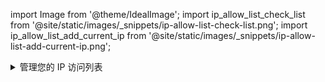 import Image from '@theme/IdealImage';
import ip_allow_list_check_list from '@site/static/images/_snippets/ip-allow-list-check-list.png';
import ip_allow_list_add_current_ip from '@site/static/images/_snippets/ip-allow-list-add-current-ip.png';

<details>
    <summary>管理您的 IP 访问列表</summary>

从您的 ClickHouse Cloud 服务列表中选择您将要使用的服务，并切换到 **设置**。如果 IP 访问列表不包含需要连接到您 ClickHouse Cloud 服务的远程系统的 IP 地址或地址范围，那么您可以通过 **添加 IPs** 来解决此问题：

<Image size="md" img={ip_allow_list_check_list} alt="检查服务是否允许来自您的 IP 地址的流量" border />

添加需要连接到您 ClickHouse Cloud 服务的单个 IP 地址或地址范围。根据需要修改表单，然后 **保存**。

<Image size="md" img={ip_allow_list_add_current_ip} alt="将您的当前 IP 地址添加到 ClickHouse Cloud 的 IP 访问列表" border />

</details>
